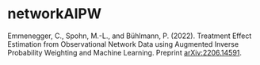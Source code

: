 # networkAIPW

Emmenegger, C., Spohn, M.-L., and Bühlmann, P. (2022). Treatment Effect Estimation from Observational Network Data using Augmented Inverse Probability Weighting and Machine Learning. Preprint [arXiv:2206.14591](http://arxiv.org/abs/2206.14591).
